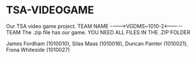 # TSA-VIDEOGAME
Our TSA video game project.
TEAM NAME ---->VGDMS~1010-2<----- TEAM
The .zip file has our game.
YOU NEED ALL FILES IN THE .ZIP FOLDER

James Fordham (1010010), Silas Maas (1010016), Duncan Painter (1010021), Fiona Whiteside (1010027)
